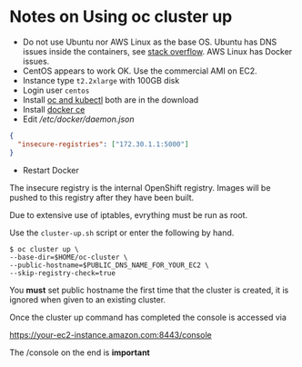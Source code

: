 # Notes on Using oc cluster up

- Do not use Ubuntu nor AWS Linux as the base OS. Ubuntu has DNS issues inside the containers, see [stack overflow](https://stackoverflow.com/questions/20430371/my-docker-container-has-no-internet/45644890#45644890). AWS Linux has Docker issues.
- CentOS appears to work OK. Use the commercial AMI on EC2.
- Instance type `t2.2xlarge` with 100GB disk
- Login user `centos`
- Install [oc and kubectl](https://www.okd.io/download.html) both are in the download
- Install [docker ce](https://docs.docker.com/install/)
- Edit */etc/docker/daemon.json*

```json
{
  "insecure-registries": ["172.30.1.1:5000"]
}
```

- Restart Docker

The insecure registry is the internal OpenShift registry. Images will be pushed to this registry after they have been built.

Due to extensive use of iptables, evrything must be run as root.

Use the `cluster-up.sh` script or enter the following by hand.

```shell
$ oc cluster up \
--base-dir=$HOME/oc-cluster \
--public-hostname=$PUBLIC_DNS_NAME_FOR_YOUR_EC2 \
--skip-registry-check=true
```

You **must** set public hostname the first time that the cluster is created, it is ignored when given to an existing cluster.

Once the cluster up command has completed the console is accessed via

https://your-ec2-instance.amazon.com:8443/console

The /console on the end is **important**

